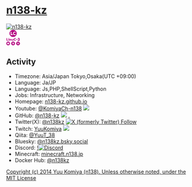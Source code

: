 # [n138-kz](https://n138-kz.github.io/)

[![n138-kz](https://github.com/n138-kz.png)](https://github.com/n138-kz)  
[<img src="https://github.com/n138-kz/n138-kz.github.io/blob/main/lib/LinuC_msv.webp" style="height:3em">](https://linuc.org/)

## Activity

- Timezone: Asia/Japan Tokyo,Osaka(UTC +09:00)  
- Language: Ja/JP
- Language: Js,PHP,ShellScript,Python
- Jobs: Infrastructure, Networking
- Homepage: [n138-kz.github.io](https://n138-kz.github.io/)  
- Youtube: [@KomiyaCh-n138](https://www.youtube.com/@KomiyaCh-n138) [![](https://img.shields.io/youtube/channel/subscribers/UCOX8Iv1r0V18lbOnohE7lWQ)](https://www.youtube.com/@KomiyaCh-n138)
- GitHub: [@n138-kz](https://github.com/n138-kz) [![](https://img.shields.io/github/followers/n138-kz)](https://github.com/n138-kz) [.](https://api.github.com/users/n138-kz)
- Twitter(X): [@n138kz](https://twitter.com/n138kz) [![X (formerly Twitter) Follow](https://img.shields.io/twitter/follow/n138kz)](https://twitter.com/n138kz)
- Twitch: [YuuKomiya](https://www.twitch.tv/yuukomiya) [![](https://img.shields.io/twitch/status/YuuKomiya)](https://www.twitch.tv/yuukomiya)
- Qiita: [@YuuT_38](https://qiita.com/YuuT_38)  
- Bluesky: [@n138kz.bsky.social](https://bsky.app/profile/n138kz.bsky.social)
- Discord: [!![Discord](https://img.shields.io/discord/1160802738175758367?style=social&logo=discord&label=Discord)](https://discord.gg/dEjvyYkCwf)
- Minecraft: [minecraft.n138.jp](https://minecraft.n138.jp)  
- Docker Hub: [@n138kz](https://hub.docker.com/u/n138kz)

[Copyright (c) 2014 Yuu Komiya (n138). Unless otherwise noted, under the MIT License](/LICENSE)  
